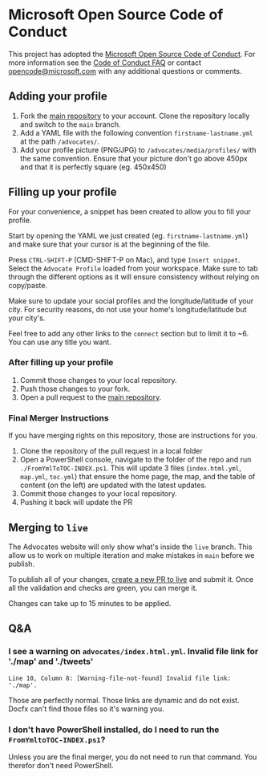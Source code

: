 # Microsoft Open Source Code of Conduct
This project has adopted the [Microsoft Open Source Code of Conduct](https://opensource.microsoft.com/codeofconduct/).
For more information see the [Code of Conduct FAQ](https://opensource.microsoft.com/codeofconduct/faq/) or contact [opencode@microsoft.com](mailto:opencode@microsoft.com) with any additional questions or comments.

## Adding your profile

1. Fork the [main repository](https://github.com/MicrosoftDocs/cloud-developer-advocates) to your account. Clone the repository locally and switch to the `main` branch.
2. Add a YAML file with the following convention `firstname-lastname.yml` at the path `/advocates/`.
3. Add your profile picture (PNG/JPG) to `/advocates/media/profiles/` with the same convention. Ensure that your picture don't go above 450px and that it is perfectly square (eg. 450x450)

## Filling up your profile

For your convenience, a snippet has been created to allow you to fill your profile.

Start by opening the YAML we just created (eg. `firstname-lastname.yml`) and make sure that your cursor is at the beginning of the file.

Press `CTRL-SHIFT-P` (CMD-SHIFT-P on Mac), and type `Insert snippet`. Select the `Advocate Profile` loaded from your workspace. Make sure to tab through the different options as it will ensure consistency without relying on copy/paste.

Make sure to update your social profiles and the longitude/latitude of your city. For security reasons, do not use your home's longitude/latitude but your city's.

Feel free to add any other links to the `connect` section but to limit it to ~6. You can use any title you want.

### After filling up your profile

1. Commit those changes to your local repository.
2. Push those changes to your fork.
3. Open a pull request to the [main repository](https://github.com/MicrosoftDocs/cloud-developer-advocates).

### Final Merger Instructions

If you have merging rights on this repository, those are instructions for you.

1. Clone the repository of the pull request in a local folder
2. Open a PowerShell console, navigate to the folder of the repo and run `./FromYmlToTOC-INDEX.ps1`. This will update 3 files (`index.html.yml`, `map.yml`, `toc.yml`) that ensure the home page, the map, and the table of content (on the left) are updated with the latest updates. 
3. Commit those changes to your local repository.
4. Pushing it back will update the PR

## Merging to `live`

The Advocates website will only show what's inside the `live` branch. This allow us to work on multiple iteration and make mistakes in `main` before we publish.

To publish all of your changes, [create a new PR to live](https://github.com/MicrosoftDocs/cloud-developer-advocates/compare/live...main?title=live%20%3C=%20main) and submit it. Once all the validation and checks are green, you can merge it.

Changes can take up to 15 minutes to be applied. 

## Q&A

### I see a warning on `advocates/index.html.yml`. Invalid file link for './map' and './tweets'

```
Line 10, Column 8: [Warning-file-not-found] Invalid file link: './map'.
```

Those are perfectly normal. Those links are dynamic and do not exist. Docfx can't find those files so it's warning you.

### I don't have PowerShell installed, do I need to run the `FromYmltoTOC-INDEX.ps1`?

Unless you are the final merger, you do not need to run that command. You therefor don't need PowerShell.
